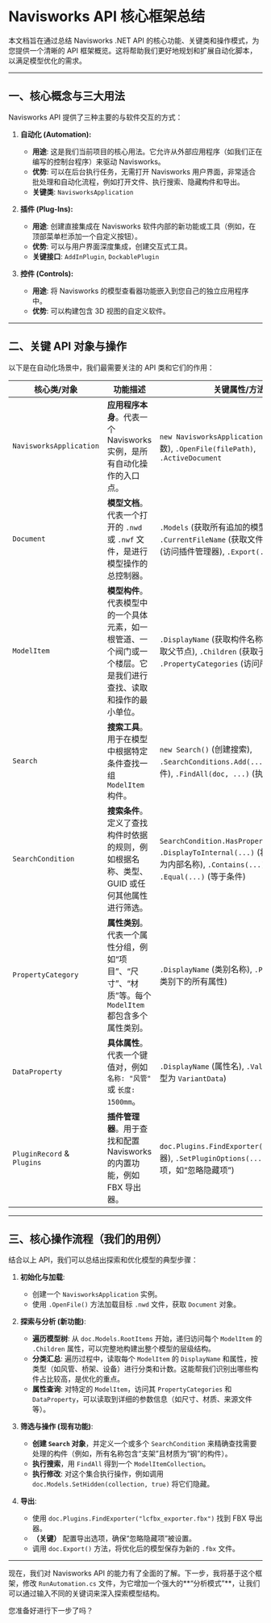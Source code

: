 # Navisworks API 核心框架总结

本文档旨在通过总结 Navisworks .NET API 的核心功能、关键类和操作模式，为您提供一个清晰的 API 框架概览。这将帮助我们更好地规划和扩展自动化脚本，以满足模型优化的需求。

---

## 一、核心概念与三大用法

Navisworks API 提供了三种主要的与软件交互的方式：

1.  **自动化 (Automation):**
    *   **用途**: 这是我们当前项目的核心用法。它允许从外部应用程序（如我们正在编写的控制台程序）来驱动 Navisworks。
    *   **优势**: 可以在后台执行任务，无需打开 Navisworks 用户界面，非常适合批处理和自动化流程，例如打开文件、执行搜索、隐藏构件和导出。
    *   **关键类**: `NavisworksApplication`

2.  **插件 (Plug-Ins):**
    *   **用途**: 创建直接集成在 Navisworks 软件内部的新功能或工具（例如，在顶部菜单栏添加一个自定义按钮）。
    *   **优势**: 可以与用户界面深度集成，创建交互式工具。
    *   **关键接口**: `AddInPlugin`, `DockablePlugin`

3.  **控件 (Controls):**
    *   **用途**: 将 Navisworks 的模型查看器功能嵌入到您自己的独立应用程序中。
    *   **优势**: 可以构建包含 3D 视图的自定义软件。

---

## 二、关键 API 对象与操作

以下是在自动化场景中，我们最需要关注的 API 类和它们的作用：

| 核心类/对象                 | 功能描述                                                                                                       | 关键属性/方法                                                                                                                                                             |
| --------------------------- | -------------------------------------------------------------------------------------------------------------- | ------------------------------------------------------------------------------------------------------------------------------------------------------------------------- |
| `NavisworksApplication`     | **应用程序本身**。代表一个 Navisworks 实例，是所有自动化操作的入口点。                                           | `new NavisworksApplication(path)` (构造函数), `.OpenFile(filePath)`, `.ActiveDocument`                                                                                         |
| `Document`                  | **模型文档**。代表一个打开的 `.nwd` 或 `.nwf` 文件，是进行模型操作的总控制器。                                   | `.Models` (获取所有追加的模型), `.CurrentFileName` (获取文件名), `.Plugins` (访问插件管理器), `.Export(...)` (执行导出)                                                            |
| `ModelItem`                 | **模型构件**。代表模型中的一个具体元素，如一根管道、一个阀门或一个楼层。它是我们进行查找、读取和操作的最小单位。 | `.DisplayName` (获取构件名称), `.Parent` (获取父节点), `.Children` (获取子节点), `.PropertyCategories` (访问所有属性)                                                        |
| `Search`                    | **搜索工具**。用于在模型中根据特定条件查找一组 `ModelItem` 构件。                                                | `new Search()` (创建搜索), `.SearchConditions.Add(...)` (添加搜索条件), `.FindAll(doc, ...)` (执行搜索)                                                                           |
| `SearchCondition`           | **搜索条件**。定义了查找构件时依据的规则，例如根据名称、类型、GUID 或任何其他属性进行筛选。                          | `SearchCondition.HasPropertyByName(...)`, `.DisplayToInternal(...)` (将显示名称转换为内部名称), `.Contains(...)` (包含条件), `.Equal(...)` (等于条件) |
| `PropertyCategory`          | **属性类别**。代表一个属性分组，例如“项目”、“尺寸”、“材质”等。每个 `ModelItem` 都包含多个属性类别。           | `.DisplayName` (类别名称), `.Properties` (该类别下的所有属性)                                                                                                                 |
| `DataProperty`              | **具体属性**。代表一个键值对，例如 `名称: "风管"` 或 `长度: 1500mm`。                                            | `.DisplayName` (属性名), `.Value` (属性值, 类型为 `VariantData`)                                                                                                          |
| `PluginRecord` & `Plugins`  | **插件管理器**。用于查找和配置 Navisworks 的内置功能，例如 FBX 导出器。                                          | `doc.Plugins.FindExporter(...)` (查找导出器), `.SetPluginOptions(...)` (设置插件选项，如“忽略隐藏项”)                                                                    |

---

## 三、核心操作流程（我们的用例）

结合以上 API，我们可以总结出探索和优化模型的典型步骤：

1.  **初始化与加载**:
    *   创建一个 `NavisworksApplication` 实例。
    *   使用 `.OpenFile()` 方法加载目标 `.nwd` 文件，获取 `Document` 对象。

2.  **探索与分析 (新功能)**:
    *   **遍历模型树**: 从 `doc.Models.RootItems` 开始，递归访问每个 `ModelItem` 的 `.Children` 属性，可以完整地构建出整个模型的层级结构。
    *   **分类汇总**: 遍历过程中，读取每个 `ModelItem` 的 `DisplayName` 和属性，按类型（如风管、桥架、设备）进行分类和计数。这能帮我们识别出哪些构件占比较高，是优化的重点。
    *   **属性查询**: 对特定的 `ModelItem`，访问其 `PropertyCategories` 和 `DataProperty`，可以读取到详细的参数信息（如尺寸、材质、来源文件等）。

3.  **筛选与操作 (现有功能)**:
    *   **创建 `Search` 对象**，并定义一个或多个 `SearchCondition` 来精确查找需要处理的构件（例如，所有名称包含“支架”且材质为“钢”的构件）。
    *   **执行搜索**，用 `FindAll` 得到一个 `ModelItemCollection`。
    *   **执行修改**: 对这个集合执行操作，例如调用 `doc.Models.SetHidden(collection, true)` 将它们隐藏。

4.  **导出**:
    *   使用 `doc.Plugins.FindExporter("lcfbx_exporter.fbx")` 找到 FBX 导出器。
    *   **（关键）** 配置导出选项，确保“忽略隐藏项”被设置。
    *   调用 `doc.Export()` 方法，将优化后的模型保存为新的 `.fbx` 文件。

---

现在，我们对 Navisworks API 的能力有了全面的了解。下一步，我将基于这个框架，修改 `RunAutomation.cs` 文件，为它增加一个强大的**“分析模式”**，让我们可以通过输入不同的关键词来深入探索模型结构。

您准备好进行下一步了吗？
